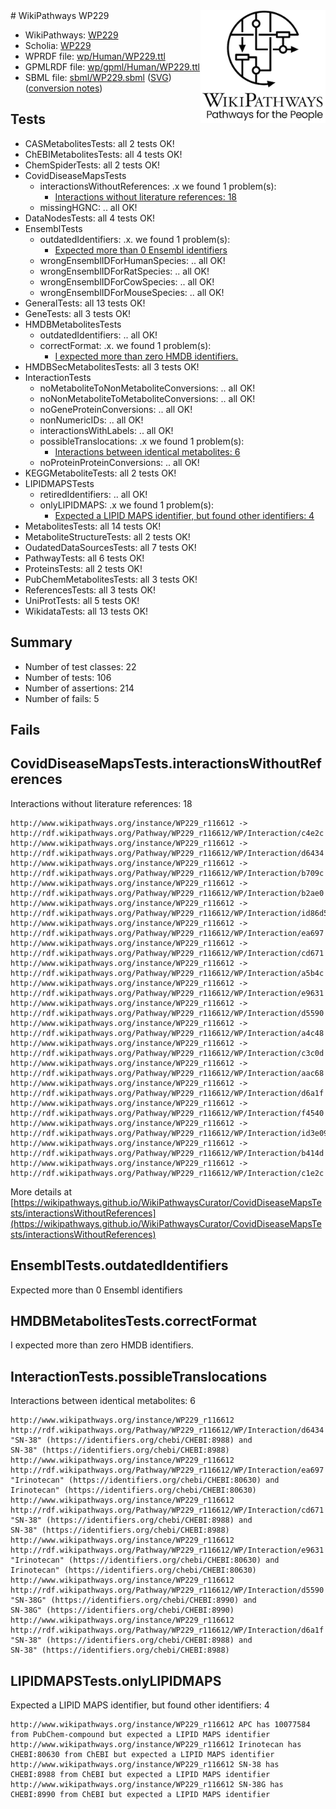 <img style="float: right; width: 200px" src="../logo.png" />
# WikiPathways WP229

* WikiPathways: [WP229](https://identifiers.org/wikipathways:WP229)
* Scholia: [WP229](https://scholia.toolforge.org/wikipathways/WP229)
* WPRDF file: [wp/Human/WP229.ttl](../wp/Human/WP229.ttl)
* GPMLRDF file: [wp/gpml/Human/WP229.ttl](../wp/gpml/Human/WP229.ttl)
* SBML file: [sbml/WP229.sbml](../sbml/WP229.sbml) ([SVG](../sbml/WP229.svg)) ([conversion notes](../sbml/WP229.txt))

## Tests
* CASMetabolitesTests: all 2 tests OK!
* ChEBIMetabolitesTests: all 4 tests OK!
* ChemSpiderTests: all 2 tests OK!
* CovidDiseaseMapsTests
    * interactionsWithoutReferences: .x we found 1 problem(s):
        * [Interactions without literature references: 18](#9701cce9)
    * missingHGNC: .. all OK!
* DataNodesTests: all 4 tests OK!
* EnsemblTests
    * outdatedIdentifiers: .x. we found 1 problem(s):
        * [Expected more than 0 Ensembl identifiers](#f44398b7)
    * wrongEnsemblIDForHumanSpecies: .. all OK!
    * wrongEnsemblIDForRatSpecies: .. all OK!
    * wrongEnsemblIDForCowSpecies: .. all OK!
    * wrongEnsemblIDForMouseSpecies: .. all OK!
* GeneralTests: all 13 tests OK!
* GeneTests: all 3 tests OK!
* HMDBMetabolitesTests
    * outdatedIdentifiers: .. all OK!
    * correctFormat: .x. we found 1 problem(s):
        * [I expected more than zero HMDB identifiers.](#ad154c1e)
* HMDBSecMetabolitesTests: all 3 tests OK!
* InteractionTests
    * noMetaboliteToNonMetaboliteConversions: .. all OK!
    * noNonMetaboliteToMetaboliteConversions: .. all OK!
    * noGeneProteinConversions: .. all OK!
    * nonNumericIDs: .. all OK!
    * interactionsWithLabels: .. all OK!
    * possibleTranslocations: .x we found 1 problem(s):
        * [Interactions between identical metabolites: 6](#d59038c9)
    * noProteinProteinConversions: .. all OK!
* KEGGMetaboliteTests: all 2 tests OK!
* LIPIDMAPSTests
    * retiredIdentifiers: .. all OK!
    * onlyLIPIDMAPS: .x we found 1 problem(s):
        * [Expected a LIPID MAPS identifier, but found other identifiers: 4](#48cc60bb)
* MetabolitesTests: all 14 tests OK!
* MetaboliteStructureTests: all 2 tests OK!
* OudatedDataSourcesTests: all 7 tests OK!
* PathwayTests: all 6 tests OK!
* ProteinsTests: all 2 tests OK!
* PubChemMetabolitesTests: all 3 tests OK!
* ReferencesTests: all 3 tests OK!
* UniProtTests: all 5 tests OK!
* WikidataTests: all 13 tests OK!


## Summary

* Number of test classes: 22
* Number of tests: 106
* Number of assertions: 214
* Number of fails: 5

## Fails

<a name="9701cce9" />

## CovidDiseaseMapsTests.interactionsWithoutReferences

Interactions without literature references: 18
```
http://www.wikipathways.org/instance/WP229_r116612 -> http://rdf.wikipathways.org/Pathway/WP229_r116612/WP/Interaction/c4e2c
http://www.wikipathways.org/instance/WP229_r116612 -> http://rdf.wikipathways.org/Pathway/WP229_r116612/WP/Interaction/d6434
http://www.wikipathways.org/instance/WP229_r116612 -> http://rdf.wikipathways.org/Pathway/WP229_r116612/WP/Interaction/b709c
http://www.wikipathways.org/instance/WP229_r116612 -> http://rdf.wikipathways.org/Pathway/WP229_r116612/WP/Interaction/b2ae0
http://www.wikipathways.org/instance/WP229_r116612 -> http://rdf.wikipathways.org/Pathway/WP229_r116612/WP/Interaction/id86d54c24
http://www.wikipathways.org/instance/WP229_r116612 -> http://rdf.wikipathways.org/Pathway/WP229_r116612/WP/Interaction/ea697
http://www.wikipathways.org/instance/WP229_r116612 -> http://rdf.wikipathways.org/Pathway/WP229_r116612/WP/Interaction/cd671
http://www.wikipathways.org/instance/WP229_r116612 -> http://rdf.wikipathways.org/Pathway/WP229_r116612/WP/Interaction/a5b4c
http://www.wikipathways.org/instance/WP229_r116612 -> http://rdf.wikipathways.org/Pathway/WP229_r116612/WP/Interaction/e9631
http://www.wikipathways.org/instance/WP229_r116612 -> http://rdf.wikipathways.org/Pathway/WP229_r116612/WP/Interaction/d5590
http://www.wikipathways.org/instance/WP229_r116612 -> http://rdf.wikipathways.org/Pathway/WP229_r116612/WP/Interaction/a4c48
http://www.wikipathways.org/instance/WP229_r116612 -> http://rdf.wikipathways.org/Pathway/WP229_r116612/WP/Interaction/c3c0d
http://www.wikipathways.org/instance/WP229_r116612 -> http://rdf.wikipathways.org/Pathway/WP229_r116612/WP/Interaction/aac68
http://www.wikipathways.org/instance/WP229_r116612 -> http://rdf.wikipathways.org/Pathway/WP229_r116612/WP/Interaction/d6a1f
http://www.wikipathways.org/instance/WP229_r116612 -> http://rdf.wikipathways.org/Pathway/WP229_r116612/WP/Interaction/f4540
http://www.wikipathways.org/instance/WP229_r116612 -> http://rdf.wikipathways.org/Pathway/WP229_r116612/WP/Interaction/id3e0947ec
http://www.wikipathways.org/instance/WP229_r116612 -> http://rdf.wikipathways.org/Pathway/WP229_r116612/WP/Interaction/b414d
http://www.wikipathways.org/instance/WP229_r116612 -> http://rdf.wikipathways.org/Pathway/WP229_r116612/WP/Interaction/c1e2c
```

More details at [https://wikipathways.github.io/WikiPathwaysCurator/CovidDiseaseMapsTests/interactionsWithoutReferences](https://wikipathways.github.io/WikiPathwaysCurator/CovidDiseaseMapsTests/interactionsWithoutReferences)

<a name="f44398b7" />

## EnsemblTests.outdatedIdentifiers

Expected more than 0 Ensembl identifiers
<a name="ad154c1e" />

## HMDBMetabolitesTests.correctFormat

I expected more than zero HMDB identifiers.
<a name="d59038c9" />

## InteractionTests.possibleTranslocations

Interactions between identical metabolites: 6
```
http://www.wikipathways.org/instance/WP229_r116612 http://rdf.wikipathways.org/Pathway/WP229_r116612/WP/Interaction/d6434 "SN-38" (https://identifiers.org/chebi/CHEBI:8988) and 
SN-38" (https://identifiers.org/chebi/CHEBI:8988)
http://www.wikipathways.org/instance/WP229_r116612 http://rdf.wikipathways.org/Pathway/WP229_r116612/WP/Interaction/ea697 "Irinotecan" (https://identifiers.org/chebi/CHEBI:80630) and 
Irinotecan" (https://identifiers.org/chebi/CHEBI:80630)
http://www.wikipathways.org/instance/WP229_r116612 http://rdf.wikipathways.org/Pathway/WP229_r116612/WP/Interaction/cd671 "SN-38" (https://identifiers.org/chebi/CHEBI:8988) and 
SN-38" (https://identifiers.org/chebi/CHEBI:8988)
http://www.wikipathways.org/instance/WP229_r116612 http://rdf.wikipathways.org/Pathway/WP229_r116612/WP/Interaction/e9631 "Irinotecan" (https://identifiers.org/chebi/CHEBI:80630) and 
Irinotecan" (https://identifiers.org/chebi/CHEBI:80630)
http://www.wikipathways.org/instance/WP229_r116612 http://rdf.wikipathways.org/Pathway/WP229_r116612/WP/Interaction/d5590 "SN-38G" (https://identifiers.org/chebi/CHEBI:8990) and 
SN-38G" (https://identifiers.org/chebi/CHEBI:8990)
http://www.wikipathways.org/instance/WP229_r116612 http://rdf.wikipathways.org/Pathway/WP229_r116612/WP/Interaction/d6a1f "SN-38" (https://identifiers.org/chebi/CHEBI:8988) and 
SN-38" (https://identifiers.org/chebi/CHEBI:8988)
```

<a name="48cc60bb" />

## LIPIDMAPSTests.onlyLIPIDMAPS

Expected a LIPID MAPS identifier, but found other identifiers: 4
```
http://www.wikipathways.org/instance/WP229_r116612 APC has 10077584 from PubChem-compound but expected a LIPID MAPS identifier
http://www.wikipathways.org/instance/WP229_r116612 Irinotecan has CHEBI:80630 from ChEBI but expected a LIPID MAPS identifier
http://www.wikipathways.org/instance/WP229_r116612 SN-38 has CHEBI:8988 from ChEBI but expected a LIPID MAPS identifier
http://www.wikipathways.org/instance/WP229_r116612 SN-38G has CHEBI:8990 from ChEBI but expected a LIPID MAPS identifier
```

